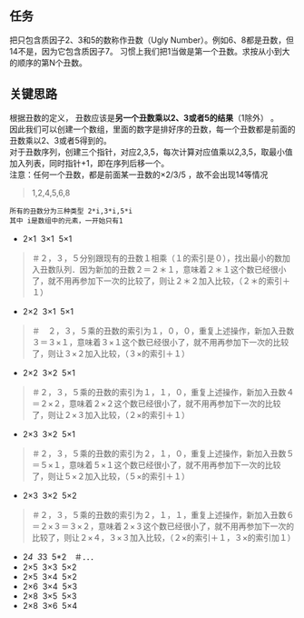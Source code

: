 ## 任务 ##
把只包含质因子2、3和5的数称作丑数（Ugly Number）。例如6、8都是丑数，但14不是，因为它包含质因子7。 习惯上我们把1当做是第一个丑数。求按从小到大的顺序的第N个丑数。

## 关键思路 ##
根据丑数的定义， 丑数应该是**另一个丑数乘以2、3或者5的结果**（1除外） 。  
因此我们可以创建一个数组，里面的数字是排好序的丑数，每一个丑数都是前面的丑数乘以2、3或者5得到的。  
对于丑数序列，创建三个指针，对应2,3,5，每次计算对应值乘以2,3,5，取最小值加入列表，同时指针+1，即在序列后移一个。  
注意：任何一个丑数，都是前面某一丑数的×2/3/5 ，故不会出现14等情况
>1,2,4,5,6,8

    所有的丑数分为三种类型 2*i,3*i,5*i    
    其中 i是数组中的元素，一开始只有1


- 2×1  3×1  5×1　 
>＃２，３，５分别跟现有的丑数１相乘（１的索引是０），找出最小的数加入丑数队列．因为新加的丑数２＝２＊１，意味着２＊１这个数已经很小了，就不用再参加下一次的比较了，则让２＊２加入比较，（２＊的索引＋１）

- 2×2  3×1  5×1　
>＃　２，３，５乘的丑数的索引为１，０，０，重复上述操作，新加入丑数３＝３×１，意味着３×１这个数已经很小了，就不用再参加下一次的比较了，则让３×２加入比较，（３×的索引＋１）

- 2×2  3×2  5×1　
>＃２，３，５乘的丑数的索引为１，１，０，重复上述操作，新加入丑数４＝２×２，意味着２×２这个数已经很小了，就不用再参加下一次的比较了，则让２×３加入比较，（２×的索引＋１）



- 2×3  3×2  5×1　
>＃２，３，５乘的丑数的索引为２，１，０，重复上述操作，新加入丑数５＝５×１，意味着５×１这个数已经很小了，就不用再参加下一次的比较了，则让５×２加入比较，（５×的索引＋１）


- 2×3  3×2  5×2　
>＃２，３，５乘的丑数的索引为２，１，１，重复上述操作，新加入丑数６＝２×３＝３×２，意味着２×３这个数已经很小了，就不用再参加下一次的比较了，则让２×４，３×３加入比较，（２×的索引＋１，３×的索引加１）



- 2*4  3*3  5*2　＃．．．
- 2×5  3×3  5×2
- 2×5  3×4  5×2
- 2×6  3×4  5×3
- 2×8  3×5  5×3
- 2×8  3×6  5×4
